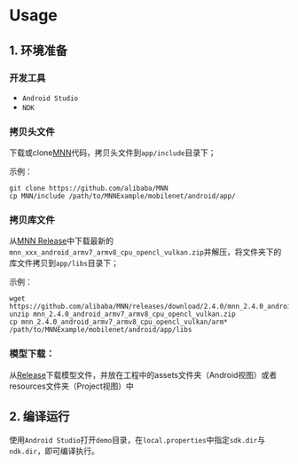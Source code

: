# Usage

## 1. 环境准备

### 开发工具
- `Android Studio`
- `NDK`

### 拷贝头文件
下载或clone[MNN](https://github.com/alibaba/MNN)代码，拷贝头文件到`app/include`目录下；

示例：
```
git clone https://github.com/alibaba/MNN
cp MNN/include /path/to/MNNExample/mobilenet/android/app/
```

### 拷贝库文件
从[MNN Release](https://github.com/alibaba/MNN/releases)中下载最新的`mnn_xxx_android_armv7_armv8_cpu_opencl_vulkan.zip`并解压，将文件夹下的库文件拷贝到`app/libs`目录下；

示例：
```
wget https://github.com/alibaba/MNN/releases/download/2.4.0/mnn_2.4.0_android_armv7_armv8_cpu_opencl_vulkan.zip
unzip mnn_2.4.0_android_armv7_armv8_cpu_opencl_vulkan.zip
cp mnn_2.4.0_android_armv7_armv8_cpu_opencl_vulkan/arm* /path/to/MNNExample/mobilenet/android/app/libs
```


### 模型下载：
从[Release](https://github.com/wangzhaode/mobilenet-mnn/releases/tag/v1.0)下载模型文件，并放在工程中的assets文件夹（Android视图）或者resources文件夹（Project视图）中

## 2. 编译运行

使用`Android Studio`打开`demo`目录，在`local.properties`中指定`sdk.dir`与`ndk.dir`，即可编译执行。
